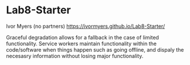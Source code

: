 # Lab8-Starter
Ivor Myers (no partners)
https://ivormyers.github.io/Lab8-Starter/

Graceful degradation allows for a fallback in the case of limited functionality. Service workers maintain functionality within the code/software when things happen such as going offline, and dispaly the necesasry information without losing major functionality.   
